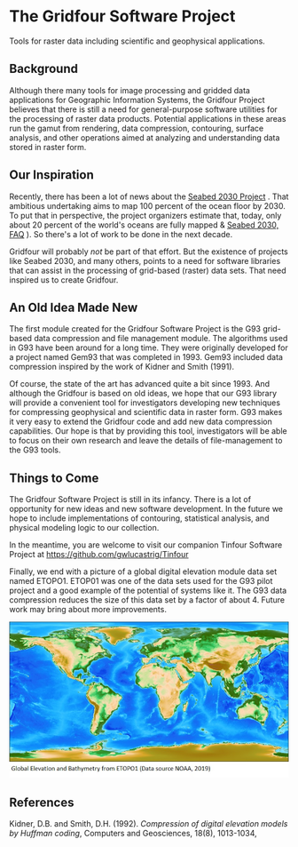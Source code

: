 # The Gridfour Software Project
Tools for raster data including scientific and geophysical applications.

## Background
Although there many tools for image processing and gridded data applications for
Geographic Information Systems, the Gridfour Project believes that there is still
a need for general-purpose software utilities for the processing of raster data
products. Potential applications in these areas run the gamut from rendering,
data compression, contouring, surface analysis, and other operations aimed
at analyzing and understanding data stored in raster form.

## Our Inspiration
Recently, there has been a lot of news about the [Seabed 2030 Project](https://seabed2030.gebco.net/) . That ambitious
undertaking aims to map 100 percent of the ocean floor by 2030.  To put that in perspective,
the project organizers estimate that, today, only about 20 percent of the world's oceans are fully
mapped &#38; [Seabed 2030, FAQ](https://seabed2030.gebco.net/faq/#q4) &#41;.  So there's a lot of work to be done
in the next decade.

Gridfour will probably _not_ be part of that effort. But the existence of projects like Seabed 2030,
and many others, points to a need for software libraries that can assist in the processing of
grid-based (raster) data sets. That need inspired us to create Gridfour.

## An Old Idea Made New
The first module created for the Gridfour Software Project is the G93 grid-based data
compression and file management module.  The algorithms used in G93 have been around 
for a long time. They were originally developed for a project named Gem93 that was
completed in 1993.  Gem93 included data compression inspired by the work of
Kidner and Smith (1991).

Of course, the state of the art has advanced quite a bit since 1993. And although
the Gridfour is based on old ideas, we hope that our G93 library will provide
a convenient tool for investigators developing new techniques for compressing
geophysical and scientific data in raster form.  G93 makes it very easy to
extend the Gridfour code and add new data compression capabilities.
Our hope is that by providing this tool, investigators will be able to
focus on their own research and leave the details of file-management to
the G93 tools.

## Things to Come  
The Gridfour Software Project is still in its infancy.  There is a lot
of opportunity for new ideas and new software development. In the future
we hope to include implementations of contouring, statistical analysis,
and physical modeling logic to our collection.

In the meantime, you are welcome to visit our companion Tinfour Software Project at https://github.com/gwlucastrig/Tinfour

Finally, we end with a picture of a global digital elevation module data set named ETOPO1.
ETOP01 was one of the data sets used for the G93 pilot project and a good example of the
potential of systems like it.  The G93 data compression reduces the size of this
data set by a factor of about 4. Future work may bring about more improvements.

![Gridfour rendering of ETOPOO1](doc/images/ETOPO1.jpg "Gridfour rendering of ETOPO1")


## References
Kidner, D.B. and Smith, D.H. (1992). _Compression of digital elevation models by Huffman coding_,
Computers and Geosciences, 18(8), 1013-1034,